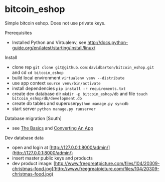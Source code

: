 bitcoin_eshop
=============

Simple bitcoin eshop. Does not use private keys.

Prerequisites
* Installed Python and Virtualenv, see http://docs.python-guide.org/en/latest/starting/install/linux/

Install
* clone rep `git clone git@github.com:davidbarton/bitcoin_eshop.git` and cd `cd bitcoin_eshop`
* build local environment `virtualenv venv --distribute`
* use app context `source venv/bin/activate`
* install dependencies `pip install -r requirements.txt`
* create dev database dir `mkdir -p bitcoin_eshop/db` and file `touch bitcoin_eshop/db/development.db`
* create db tables and superuser`python manage.py syncdb`
* start server `python manage.py runserver`

Database migration [South]
* see [The Basics](http://south.readthedocs.org/en/0.7.6/tutorial/part1.html) and [Converting An App](http://south.readthedocs.org/en/0.7.6/convertinganapp.html)

Dev database data
* open and login at [http://127.0.0.1:8000/admin/](http://127.0.0.1:8000/admin/)
* insert master public keys and products
* dev product image: [http://www.freegreatpicture.com/files/104/20309-christmas-food.jpg](http://www.freegreatpicture.com/files/104/20309-christmas-food.jpg)
